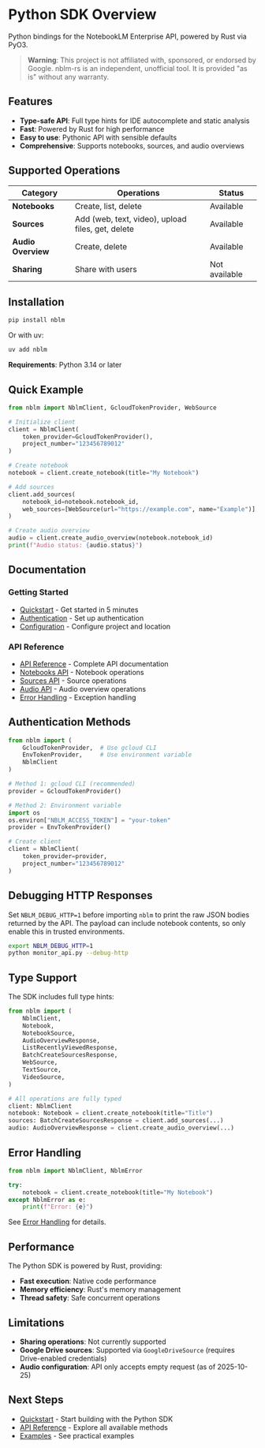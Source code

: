 # Python SDK Overview

Python bindings for the NotebookLM Enterprise API, powered by Rust via PyO3.

> **Warning**: This project is not affiliated with, sponsored, or endorsed by Google. nblm-rs is an independent, unofficial tool. It is provided "as is" without any warranty.

## Features

- **Type-safe API**: Full type hints for IDE autocomplete and static analysis
- **Fast**: Powered by Rust for high performance
- **Easy to use**: Pythonic API with sensible defaults
- **Comprehensive**: Supports notebooks, sources, and audio overviews

## Supported Operations

| Category           | Operations                                        | Status        |
| ------------------ | ------------------------------------------------- | ------------- |
| **Notebooks**      | Create, list, delete                              | Available     |
| **Sources**        | Add (web, text, video), upload files, get, delete | Available     |
| **Audio Overview** | Create, delete                                    | Available     |
| **Sharing**        | Share with users                                  | Not available |

## Installation

```bash
pip install nblm
```

Or with uv:

```bash
uv add nblm
```

**Requirements**: Python 3.14 or later

## Quick Example

```python
from nblm import NblmClient, GcloudTokenProvider, WebSource

# Initialize client
client = NblmClient(
    token_provider=GcloudTokenProvider(),
    project_number="123456789012"
)

# Create notebook
notebook = client.create_notebook(title="My Notebook")

# Add sources
client.add_sources(
    notebook_id=notebook.notebook_id,
    web_sources=[WebSource(url="https://example.com", name="Example")]
)

# Create audio overview
audio = client.create_audio_overview(notebook.notebook_id)
print(f"Audio status: {audio.status}")
```

## Documentation

### Getting Started

- [Quickstart](quickstart.md) - Get started in 5 minutes
- [Authentication](../getting-started/authentication.md) - Set up authentication
- [Configuration](../getting-started/configuration.md) - Configure project and location

### API Reference

- [API Reference](api-reference.md) - Complete API documentation
- [Notebooks API](notebooks.md) - Notebook operations
- [Sources API](sources.md) - Source operations
- [Audio API](audio.md) - Audio overview operations
- [Error Handling](error-handling.md) - Exception handling

## Authentication Methods

```python
from nblm import (
    GcloudTokenProvider,  # Use gcloud CLI
    EnvTokenProvider,     # Use environment variable
    NblmClient
)

# Method 1: gcloud CLI (recommended)
provider = GcloudTokenProvider()

# Method 2: Environment variable
import os
os.environ["NBLM_ACCESS_TOKEN"] = "your-token"
provider = EnvTokenProvider()

# Create client
client = NblmClient(
    token_provider=provider,
    project_number="123456789012"
)
```

## Debugging HTTP Responses

Set `NBLM_DEBUG_HTTP=1` before importing `nblm` to print the raw JSON bodies returned by the API. The payload can include notebook contents, so only enable this in trusted environments.

```bash
export NBLM_DEBUG_HTTP=1
python monitor_api.py --debug-http
```

## Type Support

The SDK includes full type hints:

```python
from nblm import (
    NblmClient,
    Notebook,
    NotebookSource,
    AudioOverviewResponse,
    ListRecentlyViewedResponse,
    BatchCreateSourcesResponse,
    WebSource,
    TextSource,
    VideoSource,
)

# All operations are fully typed
client: NblmClient
notebook: Notebook = client.create_notebook(title="Title")
sources: BatchCreateSourcesResponse = client.add_sources(...)
audio: AudioOverviewResponse = client.create_audio_overview(...)
```

## Error Handling

```python
from nblm import NblmClient, NblmError

try:
    notebook = client.create_notebook(title="My Notebook")
except NblmError as e:
    print(f"Error: {e}")
```

See [Error Handling](error-handling.md) for details.

## Performance

The Python SDK is powered by Rust, providing:

- **Fast execution**: Native code performance
- **Memory efficiency**: Rust's memory management
- **Thread safety**: Safe concurrent operations

## Limitations

- **Sharing operations**: Not currently supported
- **Google Drive sources**: Supported via `GoogleDriveSource` (requires Drive-enabled credentials)
- **Audio configuration**: API only accepts empty request (as of 2025-10-25)

## Next Steps

- [Quickstart](quickstart.md) - Start building with the Python SDK
- [API Reference](api-reference.md) - Explore all available methods
- [Examples](notebooks.md) - See practical examples
